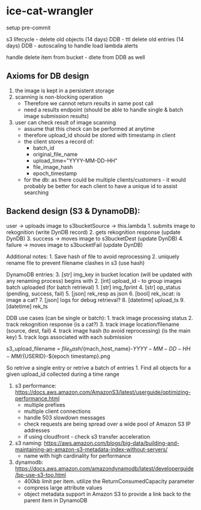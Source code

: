# ice-cat-wrangler


setup pre-commit

s3 lifecycle - delete old objects (14 days)
DDB - ttl delete old entries (14 days)
DDB - autoscaling to handle  load
lambda alerts

handle delete item from bucket - dlete from DDB as well

## Axioms for DB design
1. the image is kept in a persistent storage
2. scanning is non-blocking operation
    - Therefore we cannot return results in same post call
    - need a results endpoint (should be able to handle single & batch image submission results)
3. user can check result of image scanning
    - assume that this check can be performed at anytime
    - therefore upload_id should be stored with timestamp in client
    - the client stores a record of:
        * batch_id
        * original_file_name
        * upload_time="YYYY-MM-DD-HH"
        * file_image_hash
        * epoch_timestamp
    - for the db: as there could be multiple clients/customers - it would probably be better for each client to have a unique id to assist searching


## Backend design (S3 & DynamoDB):
user -> uploads image to s3bucketSource -> this.lambda
    1. submits image to rekognition (write DynDB record)
    2. gets rekognition response (update DynDB)
    3. success -> moves image to s3bucketDest (update DynDB)
    4. failure -> moves image to s3bucketFail (update DynDB)

Additional notes:
    1. Save hash of file to avoid reprocessing
    2. uniquely rename file to prevent filename clashes in s3 (use hash)


DynamoDB entries:
    3. [str] <SK> img_key in bucket location (will be updated with any renaming process) begins with
    2. [int] <PK> upload_id - to group images batch uploaded (for batch retrieval)
    1. [str] img_fprint
    4. [str] op_status (pending, success, fail)
    5. [json] rek_resp as json
    6. [bool] rek_iscat: is image a cat?
    7. [json] logs for debug retrieval?
    8. [datetime] upload_ts
    9. [datetime] rek_ts

DDB use cases (can be single or batch):
    1. track image processing status
    2. track rekognition response (is a cat?)
    3. track image location/filename (source, dest, fail)
    4. track image hash (to avoid reprocessing) (is the main key)
    5. track logs associated with each submission


s3_upload_filename = ${file_hash}/${mach_host_name}-${YYYY-MM-DD-HH-MM}/${USERID}-${epoch timestamp}.png

So retrive a single entry or retrive a batch of entries
    1. Find all objects for a given upload_id collected during a time range


1. s3 performance: https://docs.aws.amazon.com/AmazonS3/latest/userguide/optimizing-performance.html
    * multiple prefixes
    * multiple client connections
    * handle 503 slowdown messages
    * check requests are being spread over a wide pool of Amazon S3 IP addresses
    * if using cloudfront - check s3 transfer acceleration
2. s3 naming: https://aws.amazon.com/blogs/big-data/building-and-maintaining-an-amazon-s3-metadata-index-without-servers/
    * name with high cardinality for performance
3. dynamodb: https://docs.aws.amazon.com/amazondynamodb/latest/developerguide/bp-use-s3-too.html
    * 400kb limit per item. utilize the ReturnConsumedCapacity parameter
    * compress large attribute values
    * object metadata support in Amazon S3 to provide a link back to the parent item in DynamoDB
